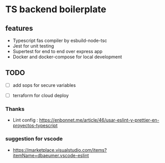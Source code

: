 # TS backend boilerplate

## features

- Typescript fas compiler by esbuild-node-tsc
- Jest for unit testing
- Supertest for end to end over express app
- Docker and docker-compose for local development


## TODO

- [ ] add sops for secure variables
- [ ] terraform for cloud deploy


### Thanks

- Lint config : https://enbonnet.me/article/46/usar-eslint-y-prettier-en-proyectos-typescript


### suggestion for vscode

- https://marketplace.visualstudio.com/items?itemName=dbaeumer.vscode-eslint

